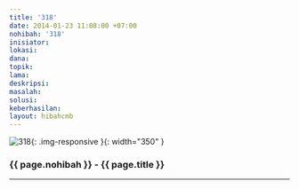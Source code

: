 ```yaml
---
title: '318'
date: 2014-01-23 11:08:00 +07:00
nohibah: '318'
inisiator:
lokasi:
dana:
topik:
lama:
deskripsi:
masalah:
solusi:
keberhasilan:
layout: hibahcmb
---
```


![318](/static/img/hibahcmb/318.png){: .img-responsive }{: width="350" }

### {{ page.nohibah }} - {{ page.title }}

---
